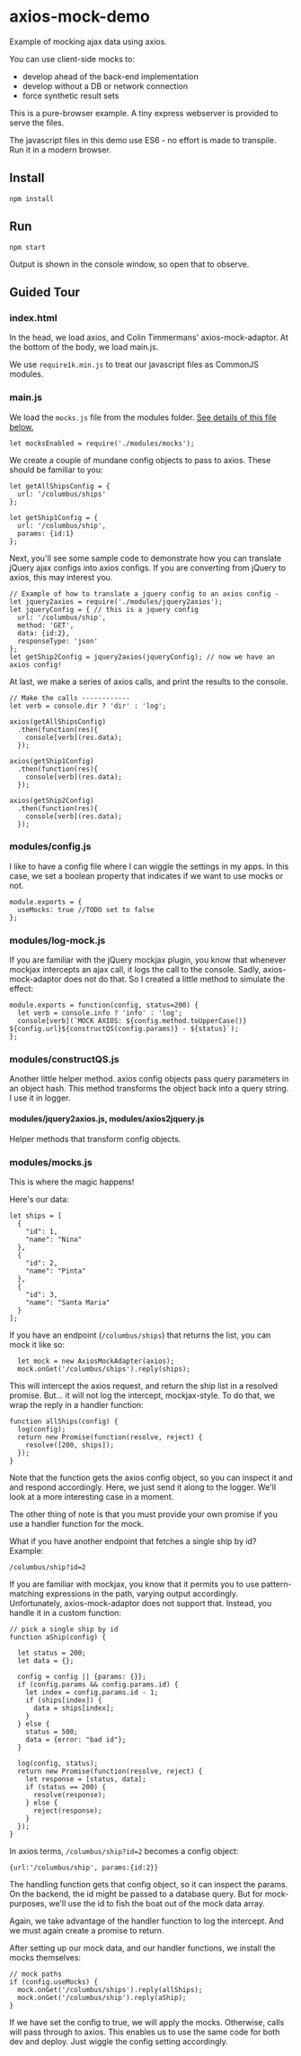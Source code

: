 # axios-mock-demo

Example of mocking ajax data using axios.

You can use client-side mocks to:

* develop ahead of the back-end implementation
* develop without a DB or network connection
* force synthetic result sets

This is a pure-browser example. A tiny express webserver is provided to serve 
the files.

The javascript files in this demo use ES6 - no effort is made to transpile. Run
it in a modern browser.


## Install

    npm install


## Run

    npm start
    
    
Output is shown in the console window, so open that to observe.


## Guided Tour


### index.html

In the head, we load axios, and Colin Timmermans' axios-mock-adaptor. At the 
bottom of the body, we load main.js.

We use `require1k.min.js` to treat our javascript files as CommonJS modules.


### main.js

We load the `mocks.js` file from the modules folder. 
[See details of this file below.](#modulesmocksjs) 

    let mocksEnabled = require('./modules/mocks');
    

We create a couple of mundane config objects to pass to axios. These should be 
familiar to you:

    let getAllShipsConfig = {
      url: '/columbus/ships'
    };
    
    let getShip1Config = {
      url: '/columbus/ship',
      params: {id:1}
    };

Next, you'll see some sample code to demonstrate how you can translate jQuery 
ajax configs into axios configs. If you are converting from jQuery to axios, 
this may interest you.

    // Example of how to translate a jquery config to an axios config -
    let jquery2axios = require('./modules/jquery2axios');
    let jqueryConfig = { // this is a jquery config
      url: '/columbus/ship',
      method: 'GET',
      data: {id:2},
      responseType: 'json'
    };
    let getShip2Config = jquery2axios(jqueryConfig); // now we have an axios config!

At last, we make a series of axios calls, and print the results to the console.

    // Make the calls ------------
    let verb = console.dir ? 'dir' : 'log';
    
    axios(getAllShipsConfig)
      .then(function(res){
        console[verb](res.data);
      });
    
    axios(getShip1Config)
      .then(function(res){
        console[verb](res.data);
      });
    
    axios(getShip2Config)
      .then(function(res){
        console[verb](res.data);
      });



### modules/config.js

I like to have a config file where I can wiggle the settings in my apps. In this
case, we set a boolean property that indicates if we want to use mocks or not.

    module.exports = {
      useMocks: true //TODO set to false
    };
    

### modules/log-mock.js

If you are familiar with the jQuery mockjax plugin, you know that whenever
mockjax intercepts an ajax call, it logs the call to the console. Sadly, 
axios-mock-adaptor does not do that.  So I created a little method to simulate 
the effect:

    module.exports = function(config, status=200) {
      let verb = console.info ? 'info' : 'log';
      console[verb](`MOCK AXIOS: ${config.method.toUpperCase()} ${config.url}${constructQS(config.params)} - ${status}`);
    };


### modules/constructQS.js

Another little helper method. axios config objects pass query parameters in an 
object hash. This method transforms the object back into a query string. I use
it in logger.


#### modules/jquery2axios.js, modules/axios2jquery.js

Helper methods that transform config objects. 


### modules/mocks.js

This is where the magic happens!

Here's our data:

    let ships = [
      {
        "id": 1,
        "name": "Nina"
      },
      {
        "id": 2,
        "name": "Pinta"
      },
      {
        "id": 3,
        "name": "Santa Maria"
      }
    ];

If you have an endpoint (`/columbus/ships`) that returns the list, you can mock
it like so:

      let mock = new AxiosMockAdapter(axios);
      mock.onGet('/columbus/ships').reply(ships); 
      
This will intercept the axios request, and return the ship list in a resolved 
promise. But... it will not log the intercept, mockjax-style. To do that,
we wrap the reply in a handler function:

    function allShips(config) {
      log(config);
      return new Promise(function(resolve, reject) {
        resolve([200, ships]);
      });
    }
    
Note that the function gets the axios config object, so you can inspect it and 
and respond accordingly. Here, we just send it along to the logger. We'll look 
at a more interesting case in a moment.

The other thing of note is that you must provide your own promise if you use a
handler function for the mock. 

What if you have another endpoint that fetches a single ship by id? Example:

    /columbus/ship?id=2
    
If you are familiar with mockjax, you know that it permits you to use pattern-
matching expressions in the path, varying output accordingly. Unfortunately, 
axios-mock-adaptor does not support that. Instead, you handle it in a custom 
function:

    // pick a single ship by id
    function aShip(config) {
    
      let status = 200;
      let data = {};
    
      config = config || {params: {}};
      if (config.params && config.params.id) {
        let index = config.params.id - 1;
        if (ships[index]) {
          data = ships[index];
        }
      } else {
        status = 500;
        data = {error: "bad id"};
      }
    
      log(config, status);
      return new Promise(function(resolve, reject) {
        let response = [status, data];
        if (status == 200) {
          resolve(response);
        } else {
          reject(response);
        }
      });
    }

In axios terms, `/columbus/ship?id=2` becomes a config object:

    {url:'/columbus/ship', params:{id:2}}
    
The handling function gets that config object, so it can inspect the params. On
the backend, the id might be passed to a database query. But for mock-purposes,
we'll use the id to fish the boat out of the mock data array.

Again, we take advantage of the handler function to log the intercept. And we
must again create a promise to return.
    
After setting up our mock data, and our handler functions, we install the mocks
themselves:

    // mock paths
    if (config.useMocks) {
      mock.onGet('/columbus/ships').reply(allShips);
      mock.onGet('/columbus/ship').reply(aShip);
    }

If we have set the config to true, we will apply the mocks. Otherwise, calls 
will pass through to axios. This enables us to use the same code for both dev
and deploy. Just wiggle the config setting accordingly.


